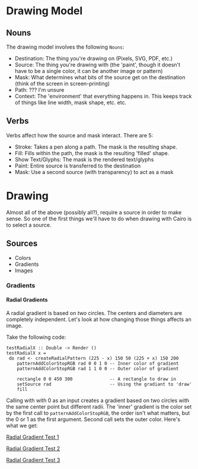 Drawing Model
=============

Nouns
-----

The drawing model involves the following `Nouns`:

* Destination: The thing you're drawing on (Pixels, SVG, PDF, etc.)
* Source: The thing you're drawing with (the 'paint', though it doesn't have
          to be a single color, it can be another image or pattern)
* Mask: What determines what bits of the source get on the destination (think
        of the screen in screen-printing)
* Path: ??? I'm unsure
* Context: The 'environment' that everything happens in. This keeps track of
           things like line width, mask shape, etc. etc.

Verbs
-----

Verbs affect how the source and mask interact. There are 5:

* Stroke: Takes a pen along a path. The mask is the resulting shape.
* Fill: Fills within the path, the mask is the resulting 'filled' shape.
* Show Text/Glyphs: The mask is the rendered text/glyphs
* Paint: Entire source is transferred to the destination
* Mask: Use a second source (with transparency) to act as a mask

Drawing
=======

Almost all of the above (possibly all?), require a source in order to make
sense. So one of the first things we'll have to do when drawing with Cairo is
to select a source.

Sources
-------

* Colors
* Gradients
* Images

### Gradients

#### Radial Gradients

A radial gradient is based on _two_ circles. The centers and diameters are
completely independent. Let's look at how changing those things affects an
image.

Take the following code:


```{haskell}
testRadialX :: Double -> Render ()
testRadialX x =
 do rad <- createRadialPattern (225 - x) 150 50 (225 + x) 150 200    
    patternAddColorStopRGB rad 0 0 1 0 -- Inner color of gradient
    patternAddColorStopRGB rad 1 1 0 0 -- Outer color of gradient

    rectangle 0 0 450 300              -- A rectangle to draw in
    setSource rad                      -- Using the gradiant to 'draw'
    fill
```
    
Calling with with 0 as an input creates a gradient based on two circles with
the same center point but different radii. The 'inner' gradient is the color
set by the first call to `patternAddColorStopRGB`, the order isn't what
matters, but the 0 or 1 as the first argument. Second call sets the outer
color. Here's what we get:

[Radial Gradient Test 1](images/test-radial-x-1.png)

[Radial Gradient Test 2](images/test-radial-x-2.png)

[Radial Gradient Test 3](images/test-radial-x-3.png)
